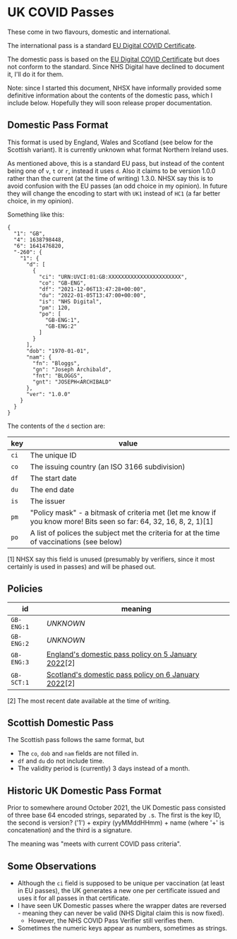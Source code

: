 # UK COVID Passes

These come in two flavours, domestic and international.

The international pass is a standard [EU Digital COVID Certificate](../eu).

The domestic pass is based on the [EU Digital COVID Certificate](../eu) but does not conform to the standard. Since NHS Digital have declined to document it, I'll do it for them.

Note: since I started this document, NHSX have informally provided some definitive information about the contents of the domestic pass, which I include below. Hopefully they will soon release proper documentation.

## Domestic Pass Format

This format is used by England, Wales and Scotland (see below for the Scottish variant). It is currently unknown what format Northern Ireland uses.

As mentioned above, this is a standard EU pass, but instead of the content being one of `v`, `t` or `r`, instead it uses `d`. Also it claims to be version 1.0.0 rather than the current (at the time of writing) 1.3.0. NHSX say this is to avoid confusion with the EU passes (an odd choice in my opinion). In future they will change the encoding to start with `UK1` instead of `HC1` (a far better choice, in my opinion).

Something like this:
```
{
  "1": "GB",
  "4": 1638798448,
  "6": 1641476820,
  "-260": {
    "1": {
      "d": [
        {
          "ci": "URN:UVCI:01:GB:XXXXXXXXXXXXXXXXXXXXXXX",
          "co": "GB-ENG",
          "df": "2021-12-06T13:47:28+00:00",
          "du": "2022-01-05T13:47:00+00:00",
          "is": "NHS Digital",
          "pm": 120,
          "po": [
            "GB-ENG:1",
            "GB-ENG:2"
          ]
        }
      ],
      "dob": "1970-01-01",
      "nam": {
        "fn": "Bloggs",
        "gn": "Joseph Archibald",
        "fnt": "BLOGGS",
        "gnt": "JOSEPH<ARCHIBALD"
      },
      "ver": "1.0.0"
    }
  }
}
```

The contents of the `d` section are:

| key | value |
| --- | ----- |
| `ci` | The unique ID |
| `co` | The issuing country (an ISO 3166 subdivision) |
| `df` | The start date |
| `du` | The end date |
| `is` | The issuer |
| `pm` | "Policy mask" - a bitmask of criteria met (let me know if you know more! Bits seen so far: 64, 32, 16, 8, 2, 1)[1] |
| `po` | A list of polices the subject met the criteria for at the time of vaccinations (see below) |

[1] NHSX say this field is unused (presumably by verifiers, since it most certainly is used in passes) and will be phased out.

## Policies

| id | meaning |
| -- | ------- |
| `GB-ENG:1` | *UNKNOWN* |
| `GB-ENG:2` | *UNKNOWN* |
| `GB-ENG:3` | [England's domestic pass policy on 5 January 2022](https://web.archive.org/web/20220105223257/https://www.nhs.uk/conditions/coronavirus-covid-19/get-digital-covid-pass/)[2] |
| `GB-SCT:1` | [Scotland's domestic pass policy on 6 January 2022](https://web.archive.org/web/20220106104516/https://www.gov.scot/publications/coronavirus-covid-19-certification-scheme-information-for-customers/pages/prove-vaccine-status/)[2] |

[2] The most recent date available at the time of writing.

## Scottish Domestic Pass

The Scottish pass follows the same format, but
- The `co`, `dob` and `nam` fields are not filled in.
- `df` and `du` do not include time.
- The validity period is (currently) 3 days instead of a month.

## Historic UK Domestic Pass Format

Prior to somewhere around October 2021, the UK Domestic pass consisted of three base 64 encoded strings, separated by `.`s. The first is the key ID, the second is version? ('1') + expiry (yyMMddHHmm) + name (where '+' is concatenation) and the third is a signature.

The meaning was "meets with current COVID pass criteria".

## Some Observations

- Although the `ci` field is supposed to be unique per vaccination (at least in EU passes), the UK generates a new one per certificate issued and uses it for all passes in that certificate.
- I have seen UK Domestic passes where the wrapper dates are reversed - meaning they can never be valid (NHS Digital claim this is now fixed).
  - However, the NHS COVID Pass Verifier still verifies them.
- Sometimes the numeric keys appear as numbers, sometimes as strings.